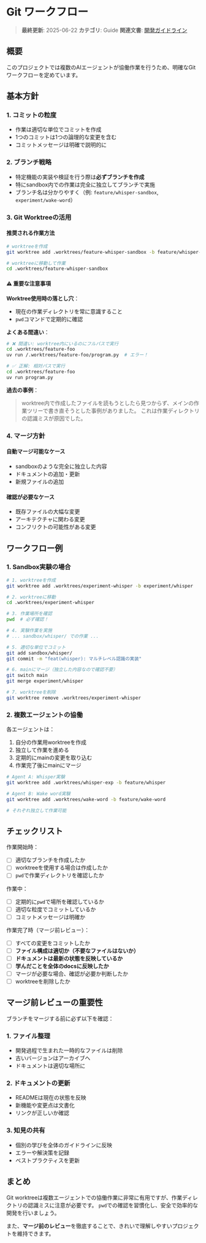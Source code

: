 # Git ワークフロー

> **最終更新**: 2025-06-22
> **カテゴリ**: Guide
> **関連文書**: [開発ガイドライン](development-guidelines.md)

## 概要

このプロジェクトでは複数のAIエージェントが協働作業を行うため、明確なGitワークフローを定めています。

## 基本方針

### 1. コミットの粒度
- 作業は適切な単位でコミットを作成
- 1つのコミットは1つの論理的な変更を含む
- コミットメッセージは明確で説明的に

### 2. ブランチ戦略
- 特定機能の実装や検証を行う際は**必ずブランチを作成**
- 特にsandbox内での作業は完全に独立してブランチで実施
- ブランチ名は分かりやすく（例: `feature/whisper-sandbox`, `experiment/wake-word`）

### 3. Git Worktreeの活用

#### 推奨される作業方法
```bash
# worktreeを作成
git worktree add .worktrees/feature-whisper-sandbox -b feature/whisper-sandbox

# worktreeに移動して作業
cd .worktrees/feature-whisper-sandbox
```

#### ⚠️ 重要な注意事項

**Worktree使用時の落とし穴**：
- 現在の作業ディレクトリを常に意識すること
- `pwd`コマンドで定期的に確認

**よくある間違い**：
```bash
# ❌ 間違い: worktree内にいるのにフルパスで実行
cd .worktrees/feature-foo
uv run /.worktrees/feature-foo/program.py  # エラー！

# ✅ 正解: 相対パスで実行
cd .worktrees/feature-foo
uv run program.py
```

**過去の事例**：
> worktree内で作成したファイルを読もうとしたら見つからず、メインの作業ツリーで書き直そうとした事例がありました。
> これは作業ディレクトリの認識ミスが原因でした。

### 4. マージ方針

#### 自動マージ可能なケース
- sandboxのような完全に独立した内容
- ドキュメントの追加・更新
- 新規ファイルの追加

#### 確認が必要なケース
- 既存ファイルの大幅な変更
- アーキテクチャに関わる変更
- コンフリクトの可能性がある変更

## ワークフロー例

### 1. Sandbox実験の場合
```bash
# 1. worktreeを作成
git worktree add .worktrees/experiment-whisper -b experiment/whisper

# 2. worktreeに移動
cd .worktrees/experiment-whisper

# 3. 作業場所を確認
pwd  # 必ず確認！

# 4. 実験作業を実施
# ... sandbox/whisper/ での作業 ...

# 5. 適切な単位でコミット
git add sandbox/whisper/
git commit -m "feat(whisper): マルチレベル認識の実装"

# 6. mainにマージ（独立した内容なので確認不要）
git switch main
git merge experiment/whisper

# 7. worktreeを削除
git worktree remove .worktrees/experiment-whisper
```

### 2. 複数エージェントの協働

各エージェントは：
1. 自分の作業用worktreeを作成
2. 独立して作業を進める
3. 定期的にmainの変更を取り込む
4. 作業完了後にmainにマージ

```bash
# Agent A: Whisper実験
git worktree add .worktrees/whisper-exp -b feature/whisper

# Agent B: Wake word実験
git worktree add .worktrees/wake-word -b feature/wake-word

# それぞれ独立して作業可能
```

## チェックリスト

作業開始時：
- [ ] 適切なブランチを作成したか
- [ ] worktreeを使用する場合は作成したか
- [ ] `pwd`で作業ディレクトリを確認したか

作業中：
- [ ] 定期的に`pwd`で場所を確認しているか
- [ ] 適切な粒度でコミットしているか
- [ ] コミットメッセージは明確か

作業完了時（マージ前レビュー）：
- [ ] すべての変更をコミットしたか
- [ ] **ファイル構成は適切か（不要なファイルはないか）**
- [ ] **ドキュメントは最新の状態を反映しているか**
- [ ] **学んだことを全体のdocsに反映したか**
- [ ] マージが必要な場合、確認が必要か判断したか
- [ ] worktreeを削除したか

## マージ前レビューの重要性

ブランチをマージする前に必ず以下を確認：

### 1. ファイル整理
- 開発過程で生まれた一時的なファイルは削除
- 古いバージョンはアーカイブへ
- ドキュメントは適切な場所に

### 2. ドキュメントの更新
- READMEは現在の状態を反映
- 新機能や変更点は文書化
- リンクが正しいか確認

### 3. 知見の共有
- 個別の学びを全体のガイドラインに反映
- エラーや解決策を記録
- ベストプラクティスを更新

## まとめ

Git worktreeは複数エージェントでの協働作業に非常に有用ですが、作業ディレクトリの認識ミスに注意が必要です。
`pwd`での確認を習慣化し、安全で効率的な開発を行いましょう。

また、**マージ前のレビュー**を徹底することで、きれいで理解しやすいプロジェクトを維持できます。